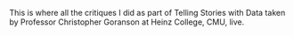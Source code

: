 This is where all the critiques I did as part of Telling Stories with Data taken by Professor Christopher Goranson at Heinz College, CMU, live.
